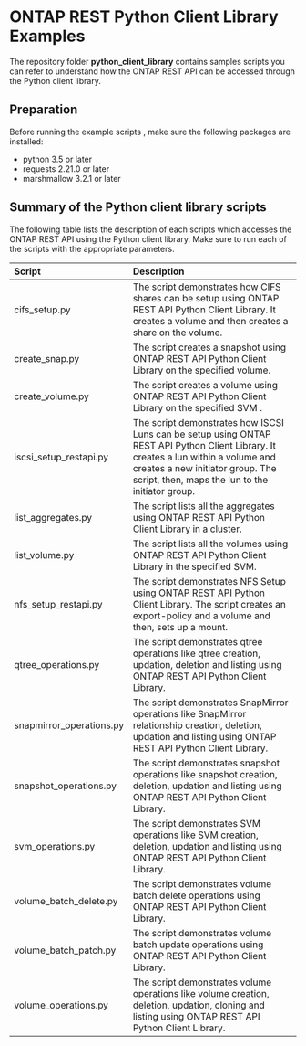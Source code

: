 # ONTAP REST Python Client Library Examples

The repository folder **python_client_library** contains samples scripts you can refer to understand how the ONTAP REST API can be accessed through the Python client library.

## Preparation

Before running the example scripts , make sure the following packages are installed:

* python 3.5 or later
* requests 2.21.0 or later
* marshmallow 3.2.1 or later

## Summary of the Python client library scripts

The following table lists the description of each scripts which accesses the ONTAP REST API using the Python client library. Make sure to run each of the scripts with the appropriate parameters.

| Script                               | Description       |
|:------------------------------------|:-------------|
| cifs_setup.py  | The script demonstrates how CIFS shares can be setup using ONTAP REST API Python Client Library. It creates a volume and then creates a share on the volume.   |
| create_snap.py  | The script creates a snapshot using ONTAP REST API Python Client Library on the specified volume.  |
| create_volume.py  | The script creates a volume using ONTAP REST API Python Client Library on the specified SVM . |
| iscsi_setup_restapi.py  | The script demonstrates how ISCSI Luns can be setup using ONTAP REST API Python Client Library. It creates a lun within a volume and creates a new initiator group. The script, then, maps the lun to the initiator group. |
| list_aggregates.py  | The script lists all the aggregates using ONTAP REST API Python Client Library in a cluster. |
| list_volume.py   | The script lists all the volumes using ONTAP REST API Python Client Library in the specified SVM. |  
| nfs_setup_restapi.py   | The script demonstrates NFS Setup using ONTAP REST API Python Client Library. The script creates an export-policy and a volume and then, sets up a mount. |
| qtree_operations.py   | The script demonstrates qtree operations like qtree creation, updation, deletion and listing using ONTAP REST API Python Client Library. |
| snapmirror_operations.py   | The script demonstrates SnapMirror operations like SnapMirror relationship creation, deletion, updation and listing using ONTAP REST API Python Client Library. |
| snapshot_operations.py    | The script demonstrates snapshot operations like snapshot creation, deletion, updation and listing using ONTAP REST API Python Client Library. |
| svm_operations.py    | The script demonstrates SVM operations like SVM creation, deletion, updation and listing using ONTAP REST API Python Client Library. |
| volume_batch_delete.py    | The script demonstrates volume batch delete operations using ONTAP REST API Python Client Library. |
| volume_batch_patch.py    | The script demonstrates volume batch update operations using ONTAP REST API Python Client Library. |
| volume_operations.py    | The script demonstrates volume operations like volume creation, deletion, updation, cloning and listing using ONTAP REST API Python Client Library. |
